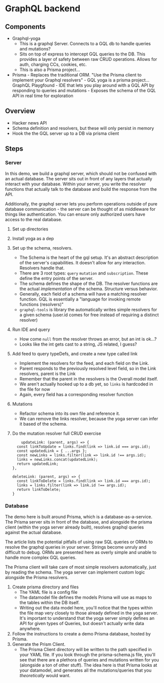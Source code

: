 # GraphQL backend

## Components

- Graphql-yoga
  - This is a graphql Server. Connects to a GQL db to handle queries and mutations?
  - Sits on top of express to intercept GQL queries to the DB. This provides a layer of safety between raw CRUD operations. Allows for auth, charging CCs, cookies, etc.
  - This is also a Prisma project...
- Prisma - Replaces the traditional ORM. "Use the Prisma client to implement your Graphql resolvers" - GQL yoga is a prisma project...
  GraphQL Playgfound - IDE that lets you play around with a GQL API by responding to queries and mutations - Exposes the schema of the GQL API in real time for exploration

## Overview

- Hacker news API
- Schema definition and resolvers, but these will only persist in memory
- Hook the the GQL server up to a DB via prisma client

## Steps

### Server

In this demo, we build a graphql server, which should not be confused with an actual database. The server sits out in front of any layers that actually interact with your database. Within your server, you write the resolver functions that actually talk to the database and build the response from the API.

Additionally, the graphql server lets you perform operations outside of pure database communication - the server can be thought of as middleware for things like authentication. You can ensure only authorized users have access to the real database.

1. Set up directories
2. Install yoga as a dep
3. Set up the schema, resolvers.
   - The Schema is the heart of the gql setup. It's an abstract description of the server's capabilities. It doesn't allow for any interaction. Resolvers handle that.
   - There are 3 root types: `query` `mutation` and `subscription`. These define the entry points of the server.
   - The schema defines the shape of the DB. The resolver functions are the actual _implementation_ of the schema. Structure versus behavior.
   - Generally, each field of a schema will have a matching resolver function. GQL is essentially a "language for invoking remote functions (resolvers)"
   - `graphql-tools` is library the automatically writes simple resolvers for a given schema (user.id comes for free instead of requiring a distinct resolver)
4. Run IDE and query
   - How come `null` from the resolver throws an error, but an int is ok...?
   - Looks like the int gets cast to a string, JS related, I guess?
5. Add feed to query typeDefs, and create a new type called link
   - Implement the resolvers for the feed, and each field on the Link.
   - Parent responds to the previously resolved level field, so in the Link resolvers, parent is the Link
   - Remember that the parent in the resolvers is the Overall model itself.
   - We aren't actually hooked up to a db yet, so `links` is hardcoded in the file for now
   - Again, every field has a corresponding resolver function
6. Mutations
   - Refactor schema into its own file and reference it.
   - We can remove the links resolver, because the yoga server can infer it based of the schema.
7. Do the mutation resolver full CRUD exercise

   ```
       updateLink: (parent, args) => {
     const linkToUpdate = links.find(link => link.id === args.id);
     const updatedLink = { ...args };
     const newLinks = links.filter(link => link.id !== args.id);
     links = newLinks.concat(updatedLink);
     return updatedLink;
   },

   deleteLink: (parent, args) => {
     const linkToDelete = links.find(link => link.id === args.id);
     links = links.filter(link => link.id !== args.id);
     return linkToDelete;
   }
   ```

### Database

The demo here is built around Prisma, which is a database-as-a-service. The Prisma server sits in front of the database, and alongside the prisma client (within the yoga server already built), resolves graphql queries against the actual database.

The article lists the potential pitfalls of using raw SQL queries or ORMs to resolve the graphql queries in your server. Strings become unruly and difficult to debug. ORMs are presented here as overly simple and unable to handle more complex GQL queries.

The Prisma client will take care of most simple resolvers automatically, just by reading the schema. The yoga server can implement custom logic alongside the Prisma resolvers.

1. Create prisma directory and files
   - The YAML file is a config file
   - The datamodel file defines the models Prisma will use as maps to the tables within the DB itself.
   - Writing out the data model here, you'll notice that the types within the file map very closely to those already defined in the yoga server. It's important to understand that the yoga server simply defines an API for given types of Queries, but doesn't actually write data anywhere.
2. Follow the instructions to create a demo Prisma database, hosted by Prisma.
3. Generate the Prism Client.
   - The Prisma Client directory will be written to the path specified in your YAML file. If you look through the prisma-schema.js file, you'll see that there are a plethora of queries and mutations written for you (alongside a ton of other stuff). The idea here is that Prisma looks at your datamodel, and generates all the mutations/queries that you _theoretically_ would want.
